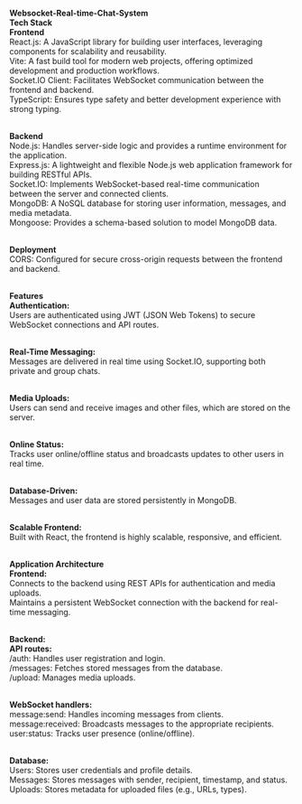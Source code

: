 **Websocket-Real-time-Chat-System**<br>
**Tech Stack**<br>
**Frontend**<br>
React.js: A JavaScript library for building user interfaces, leveraging components for scalability and reusability.<br>
Vite: A fast build tool for modern web projects, offering optimized development and production workflows.<br>
Socket.IO Client: Facilitates WebSocket communication between the frontend and backend.<br>
TypeScript: Ensures type safety and better development experience with strong typing.<br><br>

**Backend**<br>
Node.js: Handles server-side logic and provides a runtime environment for the application.<br>
Express.js: A lightweight and flexible Node.js web application framework for building RESTful APIs.<br>
Socket.IO: Implements WebSocket-based real-time communication between the server and connected clients.<br>
MongoDB: A NoSQL database for storing user information, messages, and media metadata.<br>
Mongoose: Provides a schema-based solution to model MongoDB data.<br><br>

**Deployment**<br>
CORS: Configured for secure cross-origin requests between the frontend and backend.<br><br>

**Features**<br>
**Authentication:** <br>
Users are authenticated using JWT (JSON Web Tokens) to secure WebSocket connections and API routes.<br><br>

**Real-Time Messaging:** <br>
Messages are delivered in real time using Socket.IO, supporting both private and group chats.<br><br>

**Media Uploads:** <br>
Users can send and receive images and other files, which are stored on the server.<br><br>

**Online Status:** <br>
Tracks user online/offline status and broadcasts updates to other users in real time.<br><br>

**Database-Driven:** <br>
Messages and user data are stored persistently in MongoDB.<br><br>

**Scalable Frontend:** <br>
Built with React, the frontend is highly scalable, responsive, and efficient.<br><br>

**Application Architecture**<br>
**Frontend:** <br>
Connects to the backend using REST APIs for authentication and media uploads.<br>
Maintains a persistent WebSocket connection with the backend for real-time messaging.<br><br>

**Backend:** <br>
**API routes:** <br>
/auth: Handles user registration and login.<br>
/messages: Fetches stored messages from the database.<br>
/upload: Manages media uploads.<br><br>

**WebSocket handlers:** <br>
message:send: Handles incoming messages from clients.<br>
message:received: Broadcasts messages to the appropriate recipients.<br>
user:status: Tracks user presence (online/offline).<br><br>

**Database:** <br>
Users: Stores user credentials and profile details.<br>
Messages: Stores messages with sender, recipient, timestamp, and status.<br>
Uploads: Stores metadata for uploaded files (e.g., URLs, types).
